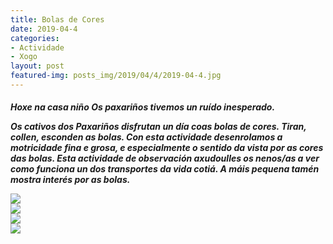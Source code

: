 ```yaml
---
title: Bolas de Cores
date: 2019-04-4
categories:
- Actividade
- Xogo
layout: post
featured-img: posts_img/2019/04/4/2019-04-4.jpg
---
```

 <h5 class="center header text_h2">
	
Hoxe na casa niño Os paxariños tivemos un ruído inesperado.
 <!--more-->
  Os cativos dos Paxariños disfrutan un día coas bolas de cores. Tiran, collen, esconden as bolas. Con esta actividade desenrolamos a motricidade fina e grosa, e especialmente o sentido da vista por as cores das bolas.
Esta actividade de observación axudoulles os nenos/as a ver como funciona un dos transportes da vida cotiá. A máis pequena tamén mostra interés por as bolas.
<div class="row">
     <div class="col s12 m6">
         <img class="responsive-img" src="{{ site.baseurl }}/posts_img/2019/04/4/2019-04-4.jpg">
     </div>
	  <div class="col s12 m6">
         <img class="responsive-img" src="{{ site.baseurl }}/posts_img/2019/04/4/2019-04-44.jpg">
     </div>
	  <div class="col s12 m6">
         <img class="responsive-img" src="{{ site.baseurl }}/posts_img/2019/04/4/2019-04-444.jpg">
     </div>
	  <div class="col s12 m6">
         <img class="responsive-img" src="{{ site.baseurl }}/posts_img/2019/04/4/2019-04-4444.jpg">
     </div>
 </div>
